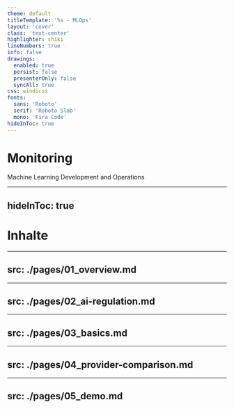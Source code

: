 ```yaml
---
theme: default
titleTemplate: '%s - MLOps'
layout: 'cover'
class: 'text-center'
highlighter: shiki
lineNumbers: true
info: false
drawings:
  enabled: true
  persist: false
  presenterOnly: false
  syncAll: true
css: windicss
fonts:
  sans: 'Roboto'
  serif: 'Roboto Slab'
  mono: 'Fira Code'
hideInToc: true
---
```


<style>
  body {
    .slidev-layout {
      h1 {
        font-size: 2.25rem;
      }
      
      h2 {
        font-size: 1.875rem;
        margin-bottom: 1rem;
      }

      h3 {
        font-size: 1.5rem;
        margin-bottom: 0.75rem;
      }

      h4 {
        font-size: 1.25rem;
      }

      h5 {
        font-size: 1rem;
      }

      h6 {
        font-size: 0.875rem;
      }

      p, li {
        font-size: 1.1rem;
      }
      
      th {
        font-weight: 600;
      }
    }
  }
</style>

# Monitoring

Machine Learning Development and Operations

---
hideInToc: true
---

# Inhalte

<Toc maxDepth="1" />

---
src: ./pages/01_overview.md
---

---
src: ./pages/02_ai-regulation.md
---

---
src: ./pages/03_basics.md
---

---
src: ./pages/04_provider-comparison.md
---

---
src: ./pages/05_demo.md
---
